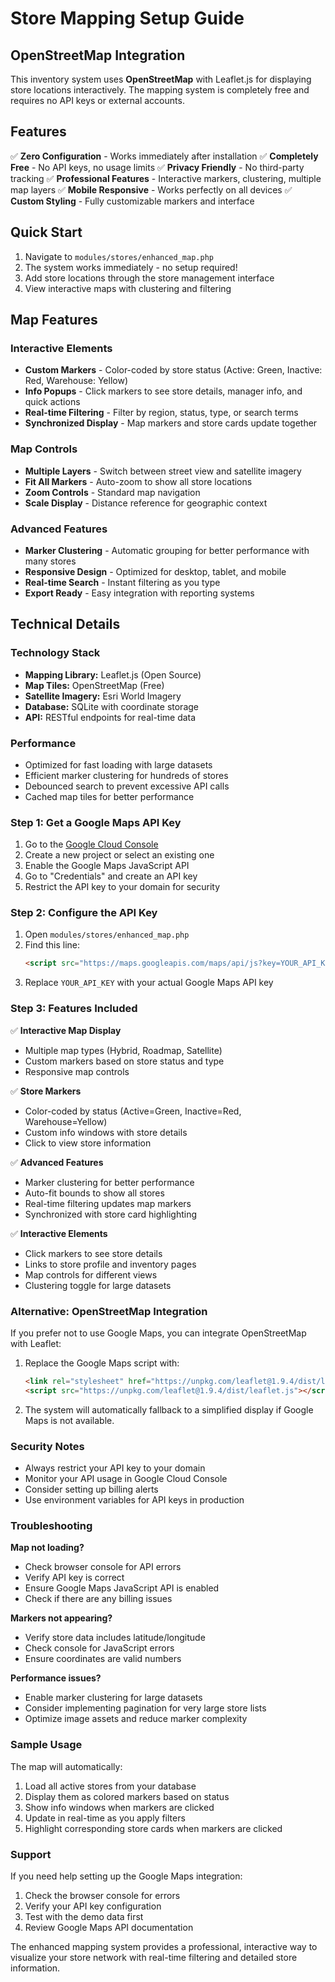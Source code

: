 # Store Mapping Setup Guide

## OpenStreetMap Integration

This inventory system uses **OpenStreetMap** with Leaflet.js for displaying store locations interactively. The mapping system is completely free and requires no API keys or external accounts.

## Features

✅ **Zero Configuration** - Works immediately after installation
✅ **Completely Free** - No API keys, no usage limits
✅ **Privacy Friendly** - No third-party tracking
✅ **Professional Features** - Interactive markers, clustering, multiple map layers
✅ **Mobile Responsive** - Works perfectly on all devices
✅ **Custom Styling** - Fully customizable markers and interface

## Quick Start

1. Navigate to `modules/stores/enhanced_map.php`
2. The system works immediately - no setup required!
3. Add store locations through the store management interface
4. View interactive maps with clustering and filtering

## Map Features

### Interactive Elements
- **Custom Markers** - Color-coded by store status (Active: Green, Inactive: Red, Warehouse: Yellow)
- **Info Popups** - Click markers to see store details, manager info, and quick actions
- **Real-time Filtering** - Filter by region, status, type, or search terms
- **Synchronized Display** - Map markers and store cards update together

### Map Controls
- **Multiple Layers** - Switch between street view and satellite imagery
- **Fit All Markers** - Auto-zoom to show all store locations
- **Zoom Controls** - Standard map navigation
- **Scale Display** - Distance reference for geographic context

### Advanced Features
- **Marker Clustering** - Automatic grouping for better performance with many stores
- **Responsive Design** - Optimized for desktop, tablet, and mobile
- **Real-time Search** - Instant filtering as you type
- **Export Ready** - Easy integration with reporting systems

## Technical Details

### Technology Stack
- **Mapping Library:** Leaflet.js (Open Source)
- **Map Tiles:** OpenStreetMap (Free)
- **Satellite Imagery:** Esri World Imagery
- **Database:** SQLite with coordinate storage
- **API:** RESTful endpoints for real-time data

### Performance
- Optimized for fast loading with large datasets
- Efficient marker clustering for hundreds of stores
- Debounced search to prevent excessive API calls
- Cached map tiles for better performance

### Step 1: Get a Google Maps API Key

1. Go to the [Google Cloud Console](https://console.cloud.google.com/)
2. Create a new project or select an existing one
3. Enable the Google Maps JavaScript API
4. Go to "Credentials" and create an API key
5. Restrict the API key to your domain for security

### Step 2: Configure the API Key

1. Open `modules/stores/enhanced_map.php`
2. Find this line:
   ```html
   <script src="https://maps.googleapis.com/maps/api/js?key=YOUR_API_KEY&libraries=geometry,places" async defer></script>
   ```
3. Replace `YOUR_API_KEY` with your actual Google Maps API key

### Step 3: Features Included

✅ **Interactive Map Display**
- Multiple map types (Hybrid, Roadmap, Satellite)
- Custom markers based on store status and type
- Responsive map controls

✅ **Store Markers**
- Color-coded by status (Active=Green, Inactive=Red, Warehouse=Yellow)
- Custom info windows with store details
- Click to view store information

✅ **Advanced Features**
- Marker clustering for better performance
- Auto-fit bounds to show all stores
- Real-time filtering updates map markers
- Synchronized with store card highlighting

✅ **Interactive Elements**
- Click markers to see store details
- Links to store profile and inventory pages
- Map controls for different views
- Clustering toggle for large datasets

### Alternative: OpenStreetMap Integration

If you prefer not to use Google Maps, you can integrate OpenStreetMap with Leaflet:

1. Replace the Google Maps script with:
   ```html
   <link rel="stylesheet" href="https://unpkg.com/leaflet@1.9.4/dist/leaflet.css" />
   <script src="https://unpkg.com/leaflet@1.9.4/dist/leaflet.js"></script>
   ```

2. The system will automatically fallback to a simplified display if Google Maps is not available.

### Security Notes

- Always restrict your API key to your domain
- Monitor your API usage in Google Cloud Console
- Consider setting up billing alerts
- Use environment variables for API keys in production

### Troubleshooting

**Map not loading?**
- Check browser console for API errors
- Verify API key is correct
- Ensure Google Maps JavaScript API is enabled
- Check if there are any billing issues

**Markers not appearing?**
- Verify store data includes latitude/longitude
- Check console for JavaScript errors
- Ensure coordinates are valid numbers

**Performance issues?**
- Enable marker clustering for large datasets
- Consider implementing pagination for very large store lists
- Optimize image assets and reduce marker complexity

### Sample Usage

The map will automatically:
1. Load all active stores from your database
2. Display them as colored markers based on status
3. Show info windows when markers are clicked
4. Update in real-time as you apply filters
5. Highlight corresponding store cards when markers are clicked

### Support

If you need help setting up the Google Maps integration:
1. Check the browser console for errors
2. Verify your API key configuration
3. Test with the demo data first
4. Review Google Maps API documentation

The enhanced mapping system provides a professional, interactive way to visualize your store network with real-time filtering and detailed store information.